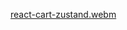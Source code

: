 [react-cart-zustand.webm](https://github.com/user-attachments/assets/6ee8dafb-c1db-4881-b59f-a3ad2352c8d2)

